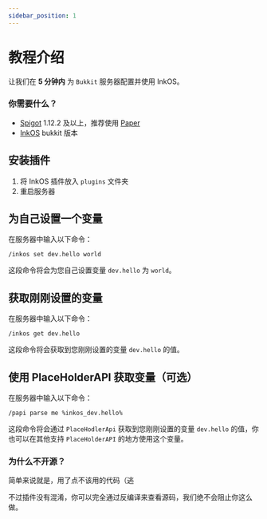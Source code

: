```yaml
---
sidebar_position: 1
---
```


# 教程介绍

让我们在 **5 分钟内** 为 `Bukkit` 服务器配置并使用 InkOS。

### 你需要什么？
- [Spigot](https://www.spigotmc.org/) 1.12.2 及以上，推荐使用 [Paper](https://papermc.io/software/paper)
- [InkOS](https://github.com/) bukkit 版本

## 安装插件

1. 将 InkOS 插件放入 `plugins` 文件夹
2. 重启服务器

## 为自己设置一个变量
在服务器中输入以下命令：
```
/inkos set dev.hello world
```

这段命令将会为您自己设置变量 `dev.hello` 为 `world`。

## 获取刚刚设置的变量
在服务器中输入以下命令：
```
/inkos get dev.hello
```

这段命令将会获取到您刚刚设置的变量 `dev.hello` 的值。

## 使用 PlaceHolderAPI 获取变量（可选）
在服务器中输入以下命令：
```
/papi parse me %inkos_dev.hello%
```

这段命令将会通过 `PlaceHodlerApi` 获取到您刚刚设置的变量 `dev.hello` 的值，你也可以在其他支持 `PlaceHolderAPI` 的地方使用这个变量。


### 为什么不开源？
简单来说就是，用了点不该用的代码（逃

不过插件没有混淆，你可以完全通过反编译来查看源码，我们绝不会阻止你这么做。
